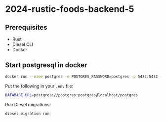 # 2024-rustic-foods-backend-5

## Prerequisites

- Rust
- Diesel CLI
- Docker

## Start postgresql in docker

```bash
docker run --name postgres -e POSTGRES_PASSWORD=postgres -p 5432:5432 -d postgres
```

Put the following in your `.env` file:

```bash
DATABASE_URL=postgres://postgres:postgres@localhost/postgres
```

Run Diesel migrations:

```bash
diesel migration run
```
